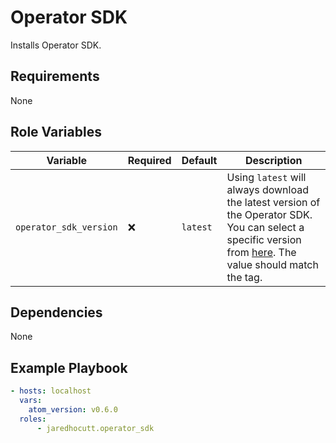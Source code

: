 # Operator SDK

Installs Operator SDK.

## Requirements

None

## Role Variables

| Variable        | Required | Default  | Description                                                                                                                                                                                                                                     |
| --------------- | -------- | -------- | ------------------------------------------------------------------------------------------------------------------------------------------------------------------------------------------------------------------------------ |
| `operator_sdk_version` | :x:      | `latest` | Using `latest` will always download the latest version of the Operator SDK. You can select a specific version from [here](https://github.com/operator-framework/operator-sdk/releases). The value should match the tag. |

## Dependencies

None

## Example Playbook

```yaml
- hosts: localhost
  vars:
    atom_version: v0.6.0
  roles:
      - jaredhocutt.operator_sdk
```

